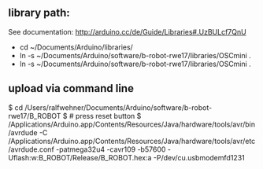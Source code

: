 ## library path:
See documentation: http://arduino.cc/de/Guide/Libraries#.UzBULcf7QnU

* cd ~/Documents/Arduino/libraries/
* ln -s ~/Documents/Arduino/software/b-robot-rwe17/libraries/OSCmini .
* ln -s ~/Documents/Arduino/software/b-robot-rwe17/libraries/OSCmini .

## upload via command line

$ cd /Users/ralfwehner/Documents/Arduino/software/b-robot-rwe17/B_ROBOT
$ # press reset button
$ /Applications/Arduino.app/Contents/Resources/Java/hardware/tools/avr/bin/avrdude -C /Applications/Arduino.app/Contents/Resources/Java/hardware/tools/avr/etc/avrdude.conf -patmega32u4 -cavr109 -b57600 -Uflash:w:B_ROBOT/Release/B_ROBOT.hex:a -P/dev/cu.usbmodemfd1231


